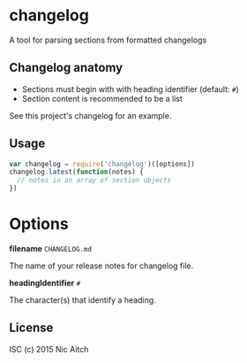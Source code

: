 # changelog

A tool for parsing sections from formatted changelogs

## Changelog anatomy

* Sections must begin with with heading identifier (default: `#`)
* Section content is recommended to be a list

See this project's changelog for an example.

## Usage

```javascript
var changelog = require('changelog')([options])
changelog.latest(function(notes) {
  // notes in an array of section objects
})
```

# Options

**filename** `CHANGELOG.md`

The name of your release notes for changelog file.

**headingIdentifier** `#`

The character(s) that identify a heading.

## License

ISC (c) 2015 Nic Aitch
